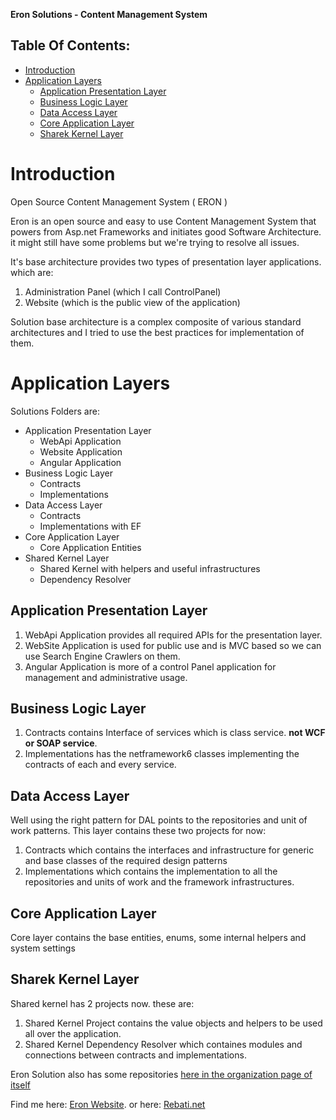 
**Eron Solutions - Content Management System**

## Table Of Contents:

- [Introduction](#introduction)
- [Application Layers](#application-layers)
    - [Application Presentation Layer](#application-presentation-layer)
    - [Business Logic Layer](#business-logic-layer)
    - [Data Access Layer](#data-access-layer)
    - [Core Application Layer](#core-application-layer)
    - [Sharek Kernel Layer](#sharek-kernel-layer)

# Introduction

Open Source Content Management System ( ERON )

<!-- [![Build status](https://ci.appveyor.com/api/projects/status/9ebmnxlnfgp54mld?svg=true)](https://ci.appveyor.com/project/MRebati/eron) -->

Eron is an open source and easy to use Content Management System that powers from Asp.net Frameworks and initiates good Software Architecture.
it might still have some problems but we're trying to resolve all issues.

It's base architecture provides two types of presentation layer applications. which are:

1. Administration Panel (which I call ControlPanel)
2. Website (which is the public view of the application)

Solution base architecture is a complex composite of various standard architectures and I tried to use the best practices for implementation of them.

# Application Layers

Solutions Folders are:

- Application Presentation Layer
  - WebApi Application
  - Website Application
  - Angular Application
- Business Logic Layer
    - Contracts
    - Implementations
- Data Access Layer
    - Contracts
    - Implementations with EF
- Core Application Layer
    - Core Application Entities
- Shared Kernel Layer
    - Shared Kernel with helpers and useful infrastructures
    - Dependency Resolver



## Application Presentation Layer
1. WebApi Application provides all required APIs for the presentation layer.
2. WebSite Application is used for public use and is MVC based so we can use Search Engine Crawlers on them.
3. Angular Application is more of a control Panel application for management and administrative usage.

## Business Logic Layer

1. Contracts contains Interface of services which is class service. __not WCF or SOAP service__.
2. Implementations has the netframework6 classes implementing the contracts of each and every service.    

## Data Access Layer
Well using the right pattern for DAL points to the repositories and unit of work patterns.
This layer contains these two projects for now:
1. Contracts which contains the interfaces and infrastructure for generic and base classes of the required design patterns
2. Implementations which contains the implementation to all the repositories and units of work and the framework infrastructures.

## Core Application Layer
Core layer contains the base entities, enums, some internal helpers and system settings

## Sharek Kernel Layer
Shared kernel has 2 projects now.
these are: 
1. Shared Kernel Project contains the value objects and helpers to be used all over the application.
2. Shared Kernel Dependency Resolver which containes modules and connections between contracts and implementations.

Eron Solution also has some repositories [here in the organization page of itself](https://github.com/EronSolutions)

Find me here: [Eron Website](http://eron.ir). or here: [Rebati.net](http://rebati.net)
